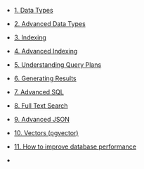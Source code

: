 - [1. Data Types](1.%20Data%20Types.md)
- [2. Advanced Data Types](2.%20Advanced%20Data%20Types.md)
- [3. Indexing](3.%20Indexing.md)
- [4. Advanced Indexing](4.%20Advanced%20Indexing.md)
- [5. Understanding Query Plans](5.%20Understanding%20Query%20Plans.md)
- [6. Generating Results](6.%20Generating%20Results.md)
- [7. Advanced SQL](7.%20Advanced%20SQL.md)
- [8. Full Text Search](8.%20Full%20Text%20Search.md)
- [9. Advanced JSON](9.%20Advanced%20JSON.md)
- [10. Vectors (pgvector)](10.%20Vectors%20(pgvector).md)

- [11. How to improve database performance](11.%20How%20to%20improve%20database%20performance.md)
- 

